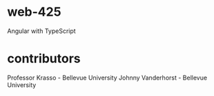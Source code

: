 # web-425
 Angular with TypeScript
# contributors
Professor Krasso - Bellevue University 
Johnny Vanderhorst - Bellevue University
